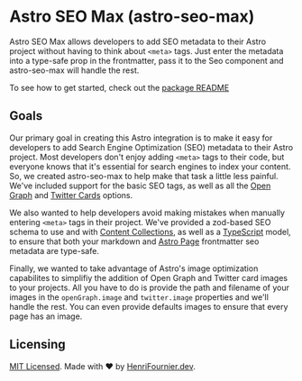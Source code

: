 # Astro SEO Max (astro-seo-max)

Astro SEO Max allows developers to add SEO metadata to their Astro project without having to think about `<meta>` tags. Just enter the metadata into a type-safe prop in the frontmatter, pass it to the Seo component and astro-seo-max will handle the rest.

To see how to get started, check out the [package README](./package/README.md)

## Goals

Our primary goal in creating this Astro integration is to make it easy for developers to add Search Engine Optimization (SEO) metadata to their Astro project. Most developers don't enjoy adding `<meta>` tags to their code, but everyone knows that it's essential for search engines to index your content. So, we created astro-seo-max to help make that task a little less painful. We've included support for the basic SEO tags, as well as all the [Open Graph](https://ogp.me/) and [Twitter Cards](https://developer.twitter.com/en/docs/twitter-for-websites/cards/overview/abouts-cards) options.

We also wanted to help developers avoid making mistakes when manually entering `<meta>` tags in their project. We've provided a zod-based SEO schema to use and with [Content Collections](https://docs.astro.build/en/guides/content-collections/), as well as a [TypeScript](https://www.typescriptlang.org/) model, to ensure that both your markdown and [Astro Page](https://docs.astro.build/en/basics/astro-pages/) frontmatter seo metadata are type-safe.

Finally, we wanted to take advantage of Astro's image optimization capabilites to simplifiy the addition of Open Graph and Twitter card images to your projects. All you have to do is provide the path and filename of your images in the `openGraph.image` and `twitter.image` properties and we'll handle the rest. You can even provide defaults images to ensure that every page has an image.

## Licensing

[MIT Licensed](./LICENSE). Made with ❤️ by [HenriFournier.dev](https://github.com/hfournier).
